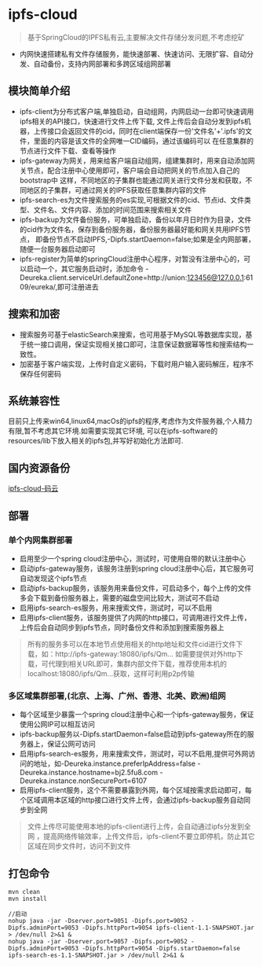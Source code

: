 # ipfs-cloud

> 基于SpringCloud的IPFS私有云,主要解决文件存储分发问题,不考虑挖矿
* 内网快速搭建私有文件存储服务，能快速部署、快速访问、无限扩容、自动分发、自动备份，支持内网部署和多跨区域组网部署

## 模块简单介绍
* ipfs-client为分布式客户端,单独启动，自动组网，内网启动一台即可快速调用ipfs相关的API接口，快速进行文件上传下载,
文件上传后会自动分发到ipfs机器，上传接口会返回文件的cid，同时在client端保存一份'文件名'+'.ipfs'的文件，里面的内容是该文件的全网唯一CID编码，通过该编码可以
在任意集群的节点进行文件下载、查看等操作
* ipfs-gateway为网关，用来给客户端自动组网，组建集群时，用来自动添加网关节点，配合注册中心使用即可，客户端会自动把网关的节点加入自己的bootstrap中
这样，不同地区的子集群也能通过网关进行文件分发和获取，不同地区的子集群，可通过网关的IPFS获取任意集群内容的文件
* ipfs-search-es为文件搜索服务的es实现,可根据文件的cid、节点id、文件类型、文件名、文件内容、添加的时间范围来搜索相关文件
* ipfs-backup为文件备份服务，可单独启动，备份以年月日时作为目录，文件的cid作为文件名，保存到备份服务器，备份服务器最好能和网关共用IPFS节点，
即备份节点不启动IPFS,-Dipfs.startDaemon=false;如果是全内网部署，随便一台服务器启动即可
* ipfs-register为简单的springCloud注册中心程序，对暂没有注册中心的，可以启动一个，其它服务启动时，添加命令
-Deureka.client.serviceUrl.defaultZone=http://union:123456@127.0.0.1:6109/eureka/,即可注册进去

## 搜索和加密
* 搜索服务可基于elasticSearch来搜索，也可用基于MySQL等数据库实现，基于统一接口调用，保证实现相关接口即可，注意保证数据幂等性和搜索结构一致性。
* 加密基于客户端实现，上传时自定义密码，下载时用户输入密码解压，程序不保存任何密码

## 系统兼容性
目前只上传来win64,linux64,macOs的ipfs的程序,考虑作为文件服务器,个人精力有限,暂不考虑其它环境.如需要实现其它环境,
可以在ipfs-software的resources/lib下放入相关的ipfs包,并写好初始化方法即可.

## 国内资源备份
[ipfs-cloud-码云](https://gitee.com/doobo/ipfs-cloud)

## 部署
### 单个内网集群部署
* 启用至少一个spring cloud注册中心，测试时，可使用自带的默认注册中心
* 启动ipfs-gateway服务，该服务注册到spring cloud注册中心后，其它服务可自动发现这个ipfs节点
* 启动ipfs-backup服务，该服务用来备份文件，可启动多个，每个上传的文件多会下载到备份服务器上，需要的磁盘空间比较大，测试可不启动
* 启用ipfs-search-es服务，用来搜索文件，测试时，可以不启用
* 启用ipfs-client服务，该服务提供了内网的http接口，可调用进行文件上传，上传后会自动同步到ipfs节点，同时备份文件和添加到搜索服务器上

> 所有的服务多可以在本地节点使用相关的http地址和文件cid进行文件下载，如：http://ipfs-gateway:18080/ipfs/Qm...
> 如需要提供对外http下载，可代理到相关URL即可，集群内部文件下载，推荐使用本机的localhost:18080/ipfs/Qm...获取，这样可利用p2p传输

### 多区域集群部署,(北京、上海、广州、香港、北美、欧洲)组网
* 每个区域至少暴露一个spring cloud注册中心和一个ipfs-gateway服务，保证使用公网IP可以相互访问
* ipfs-backup服务以-Dipfs.startDaemon=false启动到ipfs-gateway所在的服务器上，保证公网可访问
* 启用ipfs-search-es服务，用来搜索文件，测试时，可以不启用,提供可外网访问的地址，如-Deureka.instance.preferIpAddress=false -Deureka.instance.hostname=bj2.5fu8.com -Deureka.instance.nonSecurePort=6107
* 启用ipfs-client服务，这个不需要暴露到外网，每个区域按需求启动即可，每个区域调用本区域的http接口进行文件上传，会通过ipfs-backup服务自动同步到全网

> 文件上传尽可能使用本地的ipfs-client进行上传，会自动通过ipfs分发到全网
> ，提高网络传输效率，上传文件后，ipfs-client不要立即停机，防止其它区域在同步文件时，访问不到文件

## 打包命令
```
mvn clean
mvn install

//启动
nohup java -jar -Dserver.port=9051 -Dipfs.port=9052 -Dipfs.adminPort=9053 -Dipfs.httpPort=9054 ipfs-client-1.1-SNAPSHOT.jar > /dev/null 2>&1 &
nohup java -jar -Dserver.port=9057 -Dipfs.port=9052 -Dipfs.adminPort=9053 -Dipfs.httpPort=9054 -Dipfs.startDaemon=false ipfs-search-es-1.1-SNAPSHOT.jar > /dev/null 2>&1 &
```
